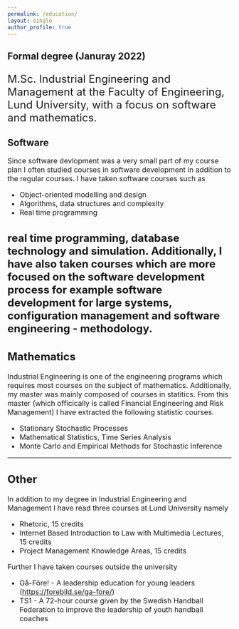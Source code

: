 ```yaml
---
permalink: /education/
layout: single
author_profile: true
--- 
```


<h2>Formal degree (Januray 2022)</h2>
<p style="font-size:24px;">M.Sc. Industrial Engineering and Management at the Faculty of Engineering, Lund University, with a focus on software and mathematics. </p> 
 
<h2>Software</h2>
<span style="font-size: 16px; line-height: normal;">
Since software devlopment was a very small part of my course plan I often studied courses in software development in addition to the regular courses. I have taken software courses such as

- Object-oriented modelling and design 
- Algorithms, data structures and complexity
- Real time programming 


real time programming, database technology and simulation. Additionally, I have also taken courses which are more focused on the software development process for example software development for large systems, configuration management and software engineering - methodology.
</span>
---

## Mathematics
Industrial Engineering is one of the engineering programs which requires most courses on the subject of mathematics. Additionally, my master was mainly composed of courses in statitics. 
From this master (which officically is called Financial Engineering and Risk Management) I have extracted the following statistic courses. 
- Stationary Stochastic Processes
- Mathematical Statistics, Time Series Analysis
- Monte Carlo and Empirical Methods for Stochastic Inference

---

## Other 
In addition to my degree in Industrial Engineering and Management I have read three courses at Lund University namely
- Rhetoric, 15 credits
- Internet Based Introduction to Law with Multimedia Lectures, 15 credits
- Project Management Knowledge Areas, 15 credits

Further I have taken courses outside the university 
- Gå-Före! - A leadership education for young leaders (https://forebild.se/ga-fore/) 
- TS1 - A 72-hour course given by the Swedish Handball Federation to improve the leadership of youth handball coaches
